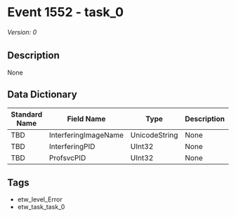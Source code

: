 # Event 1552 - task_0
###### Version: 0

## Description
None

## Data Dictionary
|Standard Name|Field Name|Type|Description|Sample Value|
|---|---|---|---|---|
|TBD|InterferingImageName|UnicodeString|None|`None`|
|TBD|InterferingPID|UInt32|None|`None`|
|TBD|ProfsvcPID|UInt32|None|`None`|

## Tags
* etw_level_Error
* etw_task_task_0